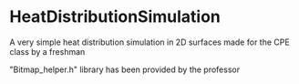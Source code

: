 # HeatDistributionSimulation
A very simple heat distribution simulation in 2D surfaces made for the CPE class by a freshman

"Bitmap_helper.h" library has been provided by the professor
